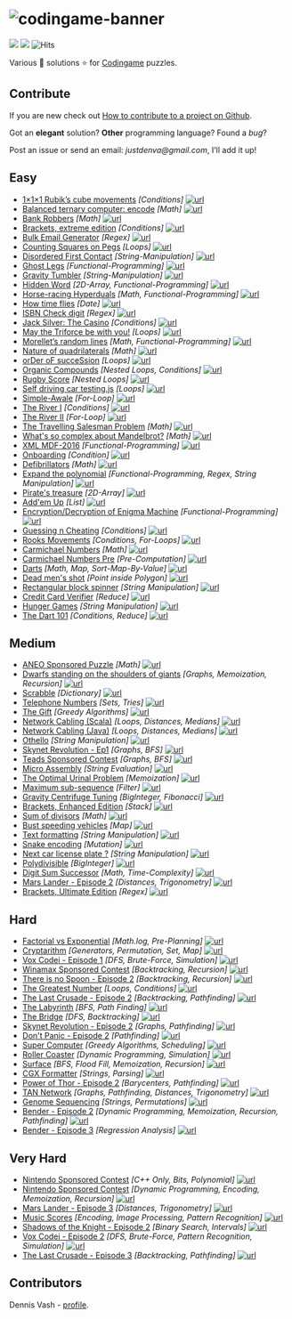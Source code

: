 # ![codingame-banner](https://user-images.githubusercontent.com/27515937/50617155-691f9f80-0ef4-11e9-8f30-7ed40f1d91fa.png)

![](https://img.shields.io/github/languages/count/denvash/codingame-puzzles-solutions.svg) ![](https://img.shields.io/github/languages/top/denvash/codingame-puzzles-solutions.svg) ![Hits](https://hitcounter.pythonanywhere.com/count/tag.svg?url=https%3A%2F%2Fgithub.com%2Fdenvash%2Fcodingame-puzzles-solutions)

Various :star2: solutions :star: for [Codingame](https://www.codingame.com/training) puzzles.

## Contribute

If you are new check out [How to contribute to a project on Github](https://gist.github.com/MarcDiethelm/7303312).

Got an **elegant** solution? **Other** programming language? Found a *bug*?

Post an issue or send an email: _justdenva@gmail.com_, I'll add it up!

## Easy

- [1×1×1 Rubik’s cube movements](/1-Easy/1×1×1_Rubik’s_cube_movements.js) *[Conditions]* [![url](url.svg)](https://www.codingame.com/ide/puzzle/111-rubiks-cube-movements)
- [Balanced ternary computer: encode](/1-Easy/Balanced_ternary_computer:_encode.kt) *[Math]* [![url](url.svg)](https://www.codingame.com/ide/puzzle/balanced-ternary-computer-encode)
- [Bank Robbers](/1-Easy/Bank_Robbers.kt) *[Math]* [![url](url.svg)](https://www.codingame.com/ide/puzzle/bank-robbers)
- [Brackets, extreme edition](/1-Easy/Brackets,_extreme_edition.kt) *[Conditions]* [![url](url.svg)](https://www.codingame.com/ide/puzzle/brackets-extreme-edition)
- [Bulk Email Generator](/1-Easy/Bulk-Email-Generator.js) *[Regex]* [![url](url.svg)](https://www.codingame.com/ide/puzzle/bulk-email-generator)
- [Counting Squares on Pegs](/1-Easy/Counting-Squares-on-Pegs.js) *[Loops]* [![url](url.svg)](https://www.codingame.com/ide/puzzle/counting-squares-on-pegs)
- [Disordered First Contact](/1-Easy/Disordered-First-Contact.js) *[String-Manipulation]* [![url](url.svg)](https://www.codingame.com/ide/puzzle/disordered-first-contact)
- [Ghost Legs](/1-Easy/Ghost-Legs.js) *[Functional-Programming]* [![url](url.svg)](https://www.codingame.com/ide/puzzle/ghost-legs)
- [Gravity Tumbler](/1-Easy/Gravity-Tumbler.kt) *[String-Manipulation]* [![url](url.svg)](https://www.codingame.com/ide/puzzle/gravity-tumbler)
- [Hidden Word](/1-Easy/Hidden-Word.js) *[2D-Array, Functional-Programming]* [![url](url.svg)](https://www.codingame.com/ide/puzzle/hidden-word)
- [Horse-racing Hyperduals](/1-Easy/Horse-racing-Hyperduals.js) *[Math, Functional-Programming]* [![url](url.svg)](https://www.codingame.com/ide/puzzle/horse-racing-hyperduals)
- [How time flies](/1-Easy/How-time-flies.kt) *[Date]* [![url](url.svg)](https://www.codingame.com/ide/puzzle/how-time-flies)
- [ISBN Check digit](/1-Easy/ISBN-Check-digit.js) *[Regex]* [![url](url.svg)](https://www.codingame.com/ide/puzzle/isbn-check-digit)
- [Jack Silver: The Casino](/1-Easy/Jack-Silver:-The-Casino.js) *[Conditions]* [![url](url.svg)](https://www.codingame.com/ide/puzzle/jack-silver-the-casino)
- [May the Triforce be with you!](/1-Easy/May-the-Triforce-be-with-you!.js) *[Loops]* [![url](url.svg)](https://www.codingame.com/ide/puzzle/may-the-triforce-be-with-you)
- [Morellet’s random lines](/1-Easy/Morellet’s-random-lines.js) *[Math, Functional-Programming]* [![url](url.svg)](https://www.codingame.com/ide/puzzle/morellets-random-lines)
- [Nature of quadrilaterals](/1-Easy/Nature-of-quadrilaterals.js) *[Math]* [![url](url.svg)](https://www.codingame.com/ide/puzzle/nature-of-quadrilateral)
- [orDer oF succeSsion](/1-Easy/orDer-oF-succeSsion.kt) *[Loops]* [![url](url.svg)](https://www.codingame.com/ide/puzzle/order-of-succession)
- [Organic Compounds](/1-Easy/Organic-Compounds.js) *[Nested Loops, Conditions]* [![url](url.svg)](https://www.codingame.com/ide/puzzle/organic-compounds)
- [Rugby Score](/1-Easy/Rugby-Score.js) *[Nested Loops]* [![url](url.svg)](https://www.codingame.com/training/1-Easy/rugby-score)
- [Self driving car testing.js](/1-Easy/Self-driving-car-testing.js) *[Loops]* [![url](url.svg)](https://www.codingame.com/ide/puzzle/self-driving-car-testing)
- [Simple-Awale](/1-Easy/Simple-Awale.js) *[For-Loop]* [![url](url.svg)](https://www.codingame.com/ide/puzzle/simple-awale)
- [The River I](/1-Easy/The-River-I.kt) *[Conditions]* [![url](url.svg)](https://www.codingame.com/ide/puzzle/the-river-i-)
- [The River II](/1-Easy/The-River-II.kt) *[For-Loop]* [![url](url.svg)](https://www.codingame.com/ide/puzzle/the-river-ii-)
- [The Travelling Salesman Problem](/1-Easy/The-Travelling-Salesman-Problem.js) *[Math]* [![url](url.svg)](https://www.codingame.com/ide/puzzle/the-travelling-salesman-problem)
- [What's so complex about Mandelbrot?](/1-Easy/Whats-so-complex-about-Mandelbrot.js) *[Math]* [![url](url.svg)](https://www.codingame.com/ide/puzzle/xml-mdf-2016)
- [XML MDF-2016](/1-Easy/XML-MDF-2016.js) *[Functional-Programming]* [![url](url.svg)](https://www.codingame.com/ide/puzzle/whats-so-complex-about-mandelbrot)
- [Onboarding](/1-Easy/Onboarding.js) *[Condition]* [![url](url.svg)](https://www.codingame.com/ide/puzzle/onboarding)
- [Defibrillators](/1-Easy/Defibrillators.js) *[Math]* [![url](url.svg)](https://www.codingame.com/ide/puzzle/defibrillators)
- [Expand the polynomial](/1-Easy/Expand-the-polynomial.js) *[Functional-Programming, Regex, String Manipulation]* [![url](url.svg)](https://www.codingame.com/ide/puzzle/expand-the-polynomial)
- [Pirate's treasure](/1-Easy/Pirate's-treasure.js) *[2D-Array]* [![url](url.svg)](https://www.codingame.com/ide/puzzle/pirates-treasure)
- [Add'em Up](/1-Easy/Add'em-Up.js) *[List]* [![url](url.svg)](https://www.codingame.com/ide/puzzle/addem-up)
- [Encryption/Decryption of Enigma Machine](/1-Easy/Encryption-Decryption-of-Enigma-Machine.js) *[Functional-Programming]* [![url](url.svg)](https://www.codingame.com/ide/puzzle/encryptiondecryption-of-enigma-machine)
- [Guessing n Cheating](/1-Easy/Guessing-n-Cheating.js) *[Conditions]* [![url](url.svg)](https://www.codingame.com/ide/puzzle/guessing-n-cheating)
- [Rooks Movements](/1-Easy/Rooks-Movements.js) *[Conditions, For-Loops]* [![url](url.svg)](https://www.codingame.com/ide/puzzle/rooks-movements)
- [Carmichael Numbers](/1-Easy/Carmichael-Numbers.js) *[Math]* [![url](url.svg)](https://www.codingame.com/training/easy/carmichael-numbers)
- [Carmichael Numbers Pre](/1-Easy/Carmichael-Numbers-Pre.js) *[Pre-Computation]* [![url](url.svg)](https://www.codingame.com/training/easy/carmichael-numbers)
- [Darts](/1-Easy/Darts.js) *[Math, Map, Sort-Map-By-Value]* [![url](url.svg)](https://www.codingame.com/training/easy/darts)
- [Dead men's shot](/1-Easy/Dead-mens-shot.js) *[Point inside Polygon]* [![url](url.svg)](https://www.codingame.com/training/easy/dead-mens-shot)
- [Rectangular block spinner](/1-Easy/Rectangular-block-spinner.js) *[String Manipulation]* [![url](url.svg)](https://www.codingame.com/ide/puzzle/rectangular-block-spinner)
- [Credit Card Verifier](/1-Easy/Credit-Card-Cerifier.js) *[Reduce]* [![url](url.svg)](https://www.codingame.com/training/easy/credit-card-verifier-luhns-algorithm)
- [Hunger Games](/1-Easy/Hunger-Games.js) *[String Manipulation]* [![url](url.svg)](https://www.codingame.com/training/easy/hunger-games)
- [The Dart 101](/1-Easy/The-Dart-101.js) *[Conditions, Reduce]* [![url](url.svg)](https://www.codingame.com/training/easy/the-dart-101)

## Medium

- [ANEO Sponsored Puzzle](/2-Medium/ANEO-Sponsored-Puzzle.js) *[Math]* [![url](url.svg)]((https://www.codingame.com/ide/puzzle/aneo))
- [Dwarfs standing on the shoulders of giants](/2-Medium/Dwarfs-standing-on-the-shoulders-of-giants.java) *[Graphs, Memoization, Recursion]* [![url](url.svg)]((https://www.codingame.com/training/medium/dwarfs-standing-on-the-shoulders-of-giants))
- [Scrabble](/2-Medium/Scrabble.java) *[Dictionary]* [![url](url.svg)]((https://www.codingame.com/training/medium/scrabble))
- [Telephone Numbers](/2-Medium/Telephone-Numbers.java) *[Sets, Tries]* [![url](url.svg)]((https://www.codingame.com/training/medium/telephone-numbers))
- [The Gift](/2-Medium/The-Gift.php) *[Greedy Algorithms]* [![url](url.svg)]((https://www.codingame.com/training/medium/the-gift))
- [Network Cabling (Scala)](/2-Medium/Network-Cabling.scala) *[Loops, Distances, Medians]* [![url](url.svg)]((https://www.codingame.com/training/medium/network-cabling))
- [Network Cabling (Java)](/2-Medium/Network-Cabling.java) *[Loops, Distances, Medians]* [![url](url.svg)]((https://www.codingame.com/training/medium/network-cabling))
- [Othello](/2-Medium/Othello.js) *[String Manipulation]* [![url](url.svg)]((https://www.codingame.com/ide/puzzle/othello))
- [Skynet Revolution - Ep1](/2-Medium/Skynet-Revolution-ep1.js) *[Graphs, BFS]* [![url](url.svg)]((https://www.codingame.com/training/medium/skynet-revolution-episode-1))
- [Teads Sponsored Contest](/2-Medium/Teads.java) *[Graphs, BFS]* [![url](url.svg)]((https://www.codingame.com/training/medium/teads-sponsored-contest))
- [Micro Assembly](/2-Medium/Micro-Assembly.js) *[String Evaluation]* [![url](url.svg)](https://www.codingame.com/ide/puzzle/micro-assembly)
- [The Optimal Urinal Problem](/2-Medium/The-Optimal-Urinal-Problem.js) *[Memoization]* [![url](url.svg)](https://www.codingame.com/ide/puzzle/the-optimal-urinal-problem)
- [Maximum sub-sequence](/2-Medium/Maximum-sub-sequence.js) *[Filter]* [![url](url.svg)](https://www.codingame.com/ide/puzzle/maximum-sub-sequence)
- [Gravity Centrifuge Tuning](/2-Medium/Gravity-Centrifuge-Tuning.kt) *[BigInteger, Fibonacci]* [![url](url.svg)](https://www.codingame.com/ide/puzzle/gravity-centrifuge-tuning)
- [Brackets, Enhanced Edition](/2-Medium/Brackets-Enhanced-Edition.js) *[Stack]* [![url](url.svg)](https://www.codingame.com/ide/puzzle/brackets-enhanced-edition)
- [Sum of divisors](/2-Medium/Sum-of-divisors.js) *[Math]* [![url](url.svg)](https://www.codingame.com/ide/puzzle/sum-of-divisors)
- [Bust speeding vehicles](/2-Medium/Bust-speeding-vehicles.js) *[Map]* [![url](url.svg)](https://www.codingame.com/ide/puzzle/bust-speeding-vehicles)
- [Text formatting](/2-Medium/Text-formatting.js) *[String Manipulation]* [![url](url.svg)](https://www.codingame.com/ide/puzzle/text-formatting)
- [Snake encoding](/2-Medium/Snake-encoding.js) *[Mutation]* [![url](url.svg)](https://www.codingame.com/ide/puzzle/snake-encoding)
- [Next car license plate ?](/2-Medium/Next-car-license-plate.js) *[String Manipulation]* [![url](url.svg)](https://www.codingame.com/ide/puzzle/next-car-license-plate)
- [Polydivisible](/2-Medium/Polydivisible-number.kt) *[BigInteger]* [![url](url.svg)](https://www.codingame.com/training/2-Medium/polydivisible-number)
- [Digit Sum Successor](/2-Medium/Digit-Sum-Successor.js) *[Math, Time-Complexity]* [![url](url.svg)](https://www.codingame.com/training/medium/digit-sum-successor)
- [Mars Lander - Episode 2](/2-Medium/Mars-Lander-Episode-2.cpp) *[Distances, Trigonometry]* [![url](url.svg)](https://www.codingame.com/training/medium/mars-lander-episode-2)
- [Brackets, Ultimate Edition](/2-Medium/Brackets-Ultimate-Edition.js) *[Regex]* [![url](url.svg)](https://www.codingame.com/training/medium/brackets-ultimate-edition)

## Hard

- [Factorial vs Exponential](/3-Hard/Factorial-vs-Exponential.js) *[Math.log, Pre-Planning]* [![url](url.svg)](https://www.codingame.com/training/hard/factorial-vs-exponential)
- [Cryptarithm](/3-Hard/Cryptarithm.js) *[Generators, Permutation, Set, Map]* [![url](url.svg)](https://www.codingame.com/training/hard/cryptarithm)
- [Vox Codei - Episode 1](/3-Hard/Vox-Codei-Episode-1.js) *[DFS, Brute-Force, Simulation]* [![url](url.svg)](https://www.codingame.com/training/hard/vox-codei-episode-1)
- [Winamax Sponsored Contest](/3-Hard/Winamax-Sponsored-Contest.py) *[Backtracking, Recursion]* [![url](url.svg)](https://www.codingame.com/training/hard/winamax-sponsored-contest)
- [There is no Spoon - Episode 2](/3-Hard/There-is-no-Spoon-Episode-2.java) *[Backtracking, Recursion]* [![url](url.svg)](https://www.codingame.com/training/hard/there-is-no-spoon-episode-2)
- [The Greatest Number](/3-Hard/The-greatest-number.py) *[Loops, Conditions]* [![url](url.svg)](https://www.codingame.com/training/hard/the-greatest-number)
- [The Last Crusade - Episode 2](/3-Hard/The-Last-Crusade-Episode-2.cs) *[Backtracking, Pathfinding]* [![url](url.svg)](https://www.codingame.com/training/hard/the-last-crusade-episode-2)
- [The Labyrinth](/3-Hard/The-Labyrinth.py) *[BFS, Path Finding]* [![url](url.svg)](https://www.codingame.com/training/hard/the-labyrinth)
- [The Bridge](/3-Hard/The-Bridge.js) *[DFS, Backtracking]* [![url](url.svg)](https://www.codingame.com/training/hard/the-bridge-episode-2)
- [Skynet Revolution - Episode 2](/3-Hard/Skynet-Revolution-Episode-2.php) *[Graphs, Pathfinding]* [![url](url.svg)](https://www.codingame.com/training/hard/skynet-revolution-episode-2)
- [Don't Panic - Episode 2](/3-Hard/Don't-Panic-Episode-2.java) *[Pathfinding]* [![url](url.svg)](https://www.codingame.com/training/hard/don't-panic-episode-2)
- [Super Computer](/3-Hard/Super-Computer.py) *[Greedy Algorithms, Scheduling]* [![url](url.svg)](https://www.codingame.com/training/hard/super-computer)
- [Roller Coaster](/3-Hard/Roller-Coaster.py) *[Dynamic Programming, Simulation]* [![url](url.svg)](https://www.codingame.com/training/hard/roller-coaster)
- [Surface](/3-Hard/Surface.py) *[BFS, Flood Fill, Memoization, Recursion]* [![url](url.svg)](https://www.codingame.com/training/hard/surface)
- [CGX Formatter](/3-Hard/CGX-Formatter.py) *[Strings, Parsing]* [![url](url.svg)](https://www.codingame.com/training/hard/cgx-formatter)
- [Power of Thor - Episode 2](/3-Hard/Power-of-Thor-Episode-2.py) *[Barycenters, Pathfinding]* [![url](url.svg)](https://www.codingame.com/ide/puzzle/power-of-thor-episode-2)
- [TAN Network](/3-Hard/TAN-Network.py) *[Graphs, Pathfinding, Distances, Trigonometry]* [![url](url.svg)](https://www.codingame.com/training/hard/tan-network)
- [Genome Sequencing](/3-Hard/Genome-Sequencing.cpp) *[Strings, Permutations]* [![url](url.svg)](https://www.codingame.com/training/hard/genome-sequencing)
- [Bender - Episode 2](/3-Hard/Bender-Episode-2.py) *[Dynamic Programming, Memoization, Recursion, Pathfinding]* [![url](url.svg)](https://www.codingame.com/training/hard/bender-episode-2)
- [Bender - Episode 3](/3-Hard/Bender-Episode-3.kt) *[Regression Analysis]* [![url](url.svg)](https://www.codingame.com/training/hard/bender-episode-3)

## Very Hard

- [Nintendo Sponsored Contest](/3-Very_Hard/Nintendo-Sponsored-Contest.cpp) *[C++ Only, Bits, Polynomial]* [![url](url.svg)](https://www.codingame.com/training/expert/nintendo-sponsored-contest)
- [Nintendo Sponsored Contest](/3-Very_Hard/The-Resistance.js) *[Dynamic Programming, Encoding, Memoization, Recursion]* [![url](url.svg)](https://www.codingame.com/training/expert/the-resistance)
- [Mars Lander - Episode 3](/3-Very_Hard/Mars-Lander-Episode-3.java) *[Distances, Trigonometry]* [![url](url.svg)](https://www.codingame.com/training/expert/mars-lander-episode-3)
- [Music Scores](/3-Very_Hard/Music-Scores.java) *[Encoding, Image Processing, Pattern Recognition]* [![url](url.svg)](https://www.codingame.com/training/expert/music-scores)
- [Shadows of the Knight - Episode 2](/3-Very_Hard/Shadows-of-the-Knight-Episode-2.java) *[Binary Search, Intervals]* [![url](url.svg)](https://www.codingame.com/training/expert/shadows-of-the-knight-episode-2)
- [Vox Codei - Episode 2](/3-Very_Hard/Vox-Codei-Episode-2.cpp) *[DFS, Brute-Force, Pattern Recognition, Simulation]* [![url](url.svg)](https://www.codingame.com/training/expert/vox-codei-episode-2)
- [The Last Crusade - Episode 3](/3-Very_Hard/The-Last-Crusade-Episode-3.java) *[Backtracking, Pathfinding]* [![url](url.svg)](https://www.codingame.com/training/expert/the-last-crusade-episode-3)

## Contributors

Dennis Vash - [profile](https://www.codingame.com/profile/82cadb4735c16364b4979205c954ec051734841).
